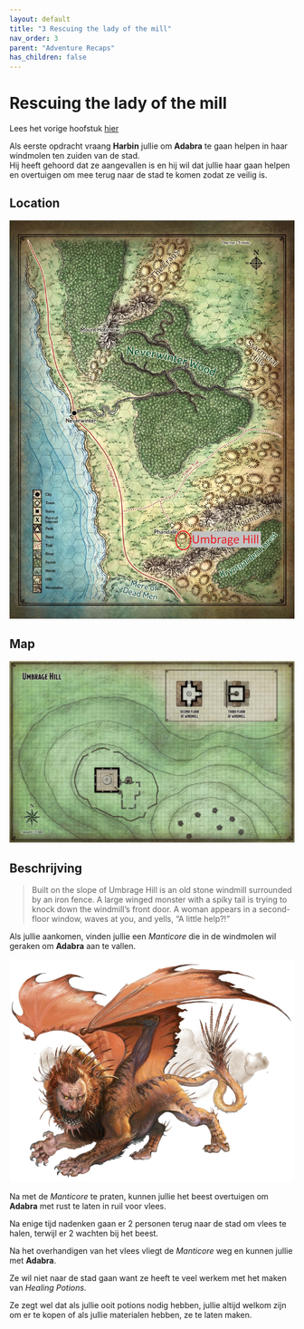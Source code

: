 ```yaml
---
layout: default
title: "3 Rescuing the lady of the mill"
nav_order: 3
parent: "Adventure Recaps"
has_children: false
---
```


# Rescuing the lady of the mill

Lees het vorige hoofstuk [hier](2-defrosting-in-phandalin.md)

Als eerste opdracht vraang **Harbin** jullie om **Adabra** te gaan helpen in haar windmolen ten zuiden van de stad.  
Hij heeft gehoord dat ze aangevallen is en hij wil dat jullie haar gaan helpen en overtuigen om mee terug naar de stad te komen zodat ze veilig is.

## Location

![Location](img/3_location.jpg)

## Map

![map](img/3_map.jpg)

## Beschrijving

>Built on the slope of Umbrage Hill is an old stone windmill surrounded by an iron fence. A large winged monster with a spiky tail is trying to knock down the windmill’s front door. A woman appears in a second-floor window, waves at you, and yells, “A little help?!”

Als jullie aankomen, vinden jullie een *Manticore* die in de windmolen wil geraken om **Adabra** aan te vallen.  

![manticore](img/3_manticore.jpg)

Na met de *Manticore* te praten, kunnen jullie het beest overtuigen om **Adabra** met rust te laten in ruil voor vlees.

Na enige tijd nadenken gaan er 2 personen terug naar de stad om vlees te halen, terwijl er 2 wachten bij het beest.  

Na het overhandigen van het vlees vliegt de *Manticore* weg en kunnen jullie met **Adabra**.

Ze wil niet naar de stad gaan want ze heeft te veel werkem met het maken van *Healing Potions*.  

Ze zegt wel dat als jullie ooit potions nodig hebben, jullie altijd welkom zijn om er te kopen of als jullie materialen hebben, ze te laten maken.  
